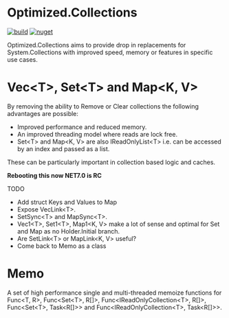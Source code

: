 # Optimized.Collections
[![build](https://github.com/AnthonyLloyd/Optimized.Collections/workflows/CI/badge.svg?branch=master)](https://github.com/AnthonyLloyd/Optimized.Collections/actions) [![nuget](https://buildstats.info/nuget/Optimized.Collections?includePreReleases=true)](https://www.nuget.org/packages/Optimized.Collections)

Optimized.Collections aims to provide drop in replacements for System.Collections with improved speed, memory or features in specific use cases.

# Vec\<T>, Set\<T> and Map\<K, V>

By removing the ability to Remove or Clear collections the following advantages are possible:

- Improved performance and reduced memory.
- An improved threading model where reads are lock free.
- Set\<T> and Map\<K, V> are also IReadOnlyList\<T> i.e. can be accessed by an index and passed as a list.

These can be particularly important in collection based logic and caches.



**Rebooting this now NET7.0 is RC**


TODO
- Add struct Keys and Values to Map
- Expose VecLink\<T>.
- SetSync\<T> and MapSync\<T>.
- Vec1\<T>, Set1\<T>, Map1\<K, V> make a lot of sense and optimal for Set and Map as no Holder.Initial branch.
- Are SetLink\<T> or MapLink\<K, V> useful?
- Come back to Memo as a class

# Memo

A set of high performance single and multi-threaded memoize functions for Func\<T, R>, Func<Set\<T>, R[]>, Func<IReadOnlyCollection\<T>, R[]>, Func<Set\<T>, Task<R[]>> and Func<IReadOnlyCollection\<T>, Task<R[]>>.
